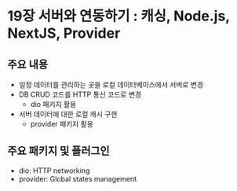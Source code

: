# 19장 서버와 연동하기 : 캐싱, Node.js, NextJS, Provider

## 주요 내용

- 일정 데이터를 관리하는 곳을 로컬 데이터베이스에서 서버로 변경
- DB CRUD 코드를 HTTP 통신 코드로 변경
  - dio 패키지 활용
- 서버 데이터에 대한 로컬 캐시 구현
  - provider 패키지 활용

## 주요 패키지 및 플러그인

- dio: HTTP networking
- provider: Global states management
